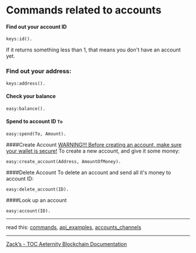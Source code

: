 
Commands related to accounts
=========

#### Find out your account ID
```
keys:id().
```
If it returns something less than 1, that means you don't have an account yet.


### Find out your address:
```
keys:address().
```

#### Check your balance
```
easy:balance().
```

#### Spend to account ID `To`
```
easy:spend(To, Amount).
```

####Create Account
[WARNING!!! Before creating an account, make sure your wallet is secure!](new_account)
To create a new account, and give it some money:
```
easy:create_account(Address, AmountOfMoney).
```

####Delete Account
To delete an account and send all it's money to account ID:
```
easy:delete_account(ID).
```

####Look up an account
```
easy:account(ID).
```

***
read this: [commands](commands), [api_examples](api_examples), [accounts_channels](accounts_channels)
***
[Zack’s - TOC Aeternity Blockchain Documentation](Zack_Docs_TOC)
